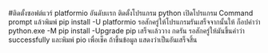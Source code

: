 #ติดตั้งซอฟต์แวร์ platformio
อันดับเเรก ติดตั้งโปรแกรม python 
เปิดโปรแกรม Command prompt แล้วพิมพ์ pip install -U platformio
รอสักครู่ให้โปรแกรมรันเสร็จจากนั้นให้ ก็อปคำว่า python.exe -M pip install -Upgrade pip 
เสร็จเเล้ววาง กดรัน รอสักครู่ให้มันขึ้นคำว่า successfully และพิมพ์ pio เพื่อเช็ค ถ้าขึ้นข้อมูล แสดงว่าเป็นอันเสร็จสิ้น
